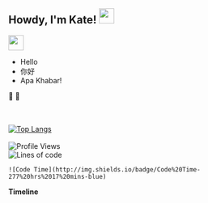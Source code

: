 <h2 align="left"> Howdy, I'm Kate! <img src="https://raw.githubusercontent.com/MartinHeinz/MartinHeinz/master/wave.gif" width="30px"></h2>
                                                                                                                                     
<p align='left'>
<a href="https://www.linkedin.com/in/lim-may-yann-4067a8102/"><img height="30" src="https://github.com/WaylonWalker/WaylonWalker/blob/main/icon/linkedin.png?raw=true"></a>
</p>

-  Hello
-  你好
-  Apa Khabar!


:hear_no_evil: :hear_no_evil:

<br><br>
[![Top Langs](https://github-readme-stats.vercel.app/api/top-langs/?username=iamkatelim&layout=compact)](https://github.com/iamkatelim/github-readme-stats)<br><br>
![Profile Views](http://img.shields.io/badge/Profile%20Views-5-blue)<br>
![Lines of code](https://img.shields.io/badge/From%20Hello%20World%20I%27ve%20Written-1%20Million%20lines%20of%20code-blue)<br>

<!--START_SECTION:waka-->
```
![Code Time](http://img.shields.io/badge/Code%20Time-277%20hrs%2017%20mins-blue)
```
**Timeline**

<!--END_SECTION:waka-->
